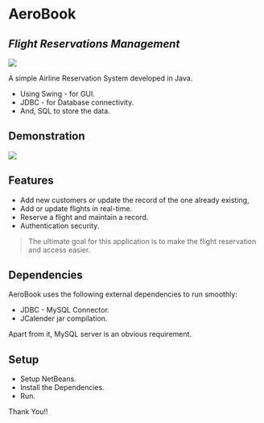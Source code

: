 # AeroBook
## _Flight Reservations Management_

![](https://files.catbox.moe/0h85sl.png)

A simple Airline Reservation System developed in Java.

- Using Swing - for GUI.
- JDBC - for Database connectivity.
- And, SQL to store the data.

## Demonstration  
![](https://files.catbox.moe/fyrnzy.gif)

## Features

- Add new customers or update the record of the one already existing,
- Add or update flights in real-time.
- Reserve a flight and maintain a record.
- Authentication security.

> The ultimate goal for this application
> is to make the flight reservation and
> access easier.

## Dependencies

AeroBook uses the following external dependencies to run smoothly:

- JDBC - MySQL Connector.
- JCalender jar compilation.

Apart from it, MySQL server is an obvious requirement.

## Setup

- Setup NetBeans.
- Install the Dependencies.
- Run.

Thank You!!